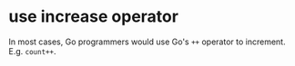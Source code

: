 # use increase operator

In most cases, Go programmers would use Go's `++` operator to increment. E.g. `count++`.
